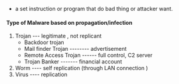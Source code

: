 - a set instruction or program  that do bad thing or attacker want.
#### Type of Malware based on propagation/infection

1. Trojan --- legitimate , not replicant
	- Backdoor trojan
	- Mail finder Trojan  --------     advertisement
	- Remote Access Trojan  ------  full control, C2 server  
	- Trojan Banker              -------  financial account
2. Worm ---- self replication (through LAN connection )
3. Virus   ----  replication